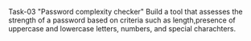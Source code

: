 Task-03
"Password complexity checker"
Build a tool that assesses the strength of a password based on criteria such as length,presence of uppercase and lowercase letters, numbers, and special charachters.
